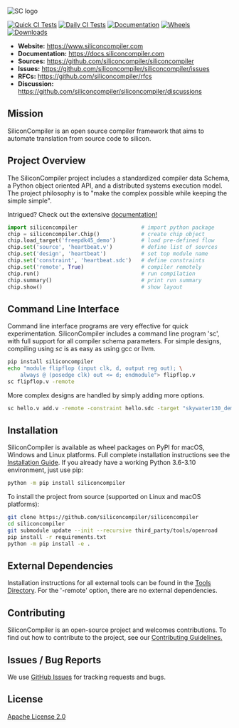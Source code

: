 
![SC logo](https://raw.githubusercontent.com/siliconcompiler/siliconcompiler/main/docs/_images/sc_logo_with_text.png)

[![Quick CI Tests](https://github.com/siliconcompiler/siliconcompiler/actions/workflows/on_push_tests.yml/badge.svg)](https://github.com/siliconcompiler/siliconcompiler/actions/workflows/on_push_tests.yml)
[![Daily CI Tests](https://github.com/siliconcompiler/siliconcompiler/actions/workflows/daily_tests.yml/badge.svg)](https://github.com/siliconcompiler/siliconcompiler/actions/workflows/daily_tests.yml)
[![Documentation](https://github.com/siliconcompiler/siliconcompiler/actions/workflows/docs_test.yml/badge.svg)](https://github.com/siliconcompiler/siliconcompiler/actions/workflows/docs_test.yml)
[![Wheels](https://github.com/siliconcompiler/siliconcompiler/actions/workflows/wheels.yml/badge.svg?event=schedule)](https://github.com/siliconcompiler/siliconcompiler/actions/workflows/wheels.yml)
[![Downloads](https://static.pepy.tech/personalized-badge/siliconcompiler?period=total&units=international_system&left_color=grey&right_color=blue&left_text=Downloads)](https://pepy.tech/project/siliconcompiler)

- **Website:**  https://www.siliconcompiler.com
- **Documentation:**  https://docs.siliconcompiler.com
- **Sources:**  https://github.com/siliconcompiler/siliconcompiler
- **Issues:**  https://github.com/siliconcompiler/siliconcompiler/issues
- **RFCs:**  https://github.com/siliconcompiler/rfcs
- **Discussion:** https://github.com/siliconcompiler/siliconcompiler/discussions


## Mission

SiliconCompiler is an open source compiler framework that aims to automate
translation from source code to silicon.

## Project Overview

The SiliconCompiler project includes a standardized compiler data Schema, a Python
object oriented API, and a distributed systems execution model. The project
philosophy is to "make the complex possible while keeping the simple simple".

Intrigued? Check out the extensive [documentation!](https://docs.siliconcompiler.com)


```python
import siliconcompiler                    # import python package
chip = siliconcompiler.Chip()             # create chip object
chip.load_target('freepdk45_demo')        # load pre-defined flow
chip.set('source', 'heartbeat.v')         # define list of sources
chip.set('design', 'heartbeat')           # set top module name
chip.set('constraint', 'heartbeat.sdc')   # define constraints
chip.set('remote', True)                  # compiler remotely
chip.run()                                # run compilation
chip.summary()                            # print run summary
chip.show()                               # show layout
```

## Command Line Interface

Command line interface programs are very effective for quick experimentation.
SiliconCompiler includes a command line program 'sc',  with full support for all
compiler schema parameters. For simple designs, compiling using *sc* is as
easy as using gcc or llvm.

```bash
pip install siliconcompiler
echo "module flipflop (input clk, d, output reg out); \
	always @ (posedge clk) out <= d; endmodule"> flipflop.v
sc flipflop.v -remote
```
More complex designs are handled by simply adding more options.

```bash
sc hello.v add.v -remote -constraint hello.sdc -target "skywater130_demo"
```

## Installation

SiliconCompiler is available as wheel packages on PyPI for macOS, Windows and
Linux platforms. Full complete installation instructions see the
[Installation Guide](https://docs.siliconcompiler.com/en/latest/user_guide/installation.html).
If you already have a working Python 3.6-3.10 environment, just use pip:

```sh
python -m pip install siliconcompiler
```

To install the project from source (supported on Linux and macOS platforms):

```bash
git clone https://github.com/siliconcompiler/siliconcompiler
cd siliconcompiler
git submodule update --init --recursive third_party/tools/openroad
pip install -r requirements.txt
python -m pip install -e .
```

## External Dependencies

Installation instructions for all external tools can be found in the
[Tools Directory](https://docs.siliconcompiler.com/en/latest/reference_manual/tools.html).
For the '-remote' option, there are no external dependencies.

## Contributing

SiliconCompiler is an open-source project and welcomes contributions. To find out
how to contribute to the project, see our
[Contributing Guidelines.](./CONTRIBUTING.md)

## Issues / Bug Reports

We use [GitHub Issues](https://github.com/siliconcompiler/siliconcompiler/issues)
for tracking requests and bugs.

## License

[Apache License 2.0](LICENSE)
